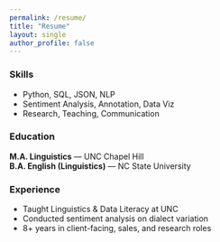 ```yaml
---
permalink: /resume/
title: "Resume"
layout: single
author_profile: false
---
```


### Skills
- Python, SQL, JSON, NLP
- Sentiment Analysis, Annotation, Data Viz
- Research, Teaching, Communication

### Education
**M.A. Linguistics** — UNC Chapel Hill  
**B.A. English (Linguistics)** — NC State University

### Experience
- Taught Linguistics & Data Literacy at UNC
- Conducted sentiment analysis on dialect variation
- 8+ years in client-facing, sales, and research roles
